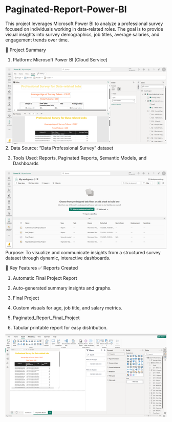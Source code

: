 # Paginated-Report-Power-BI
This project leverages Microsoft Power BI to analyze a professional survey focused on individuals working in data-related roles. The goal is to provide visual insights into survey demographics, job titles, average salaries, and engagement trends over time.

🚀 Project Summary
1. Platform: Microsoft Power BI (Cloud Service)
 
![Paginated_Report1 Preview](Paginated_Report1.png)
2. Data Source: “Data Professional Survey” dataset

3. Tools Used: Reports, Paginated Reports, Semantic Models, and Dashboards
 
![Paginated_Report2 Preview](Paginated_Report2.png)
Purpose: To visualize and communicate insights from a structured survey dataset through dynamic, interactive dashboards.

🧩 Key Features
✅ Reports Created
1. Automatic Final Project Report

2. Auto-generated summary insights and graphs.

3. Final Project

4. Custom visuals for age, job title, and salary metrics.

5. Paginated_Report_Final_Project

6. Tabular printable report for easy distribution.


![Paginated_Report3 Preview](Paginated_Report3.png)

